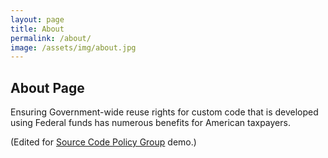```yaml
---
layout: page
title: About
permalink: /about/
image: /assets/img/about.jpg
---
```


## About Page

Ensuring Government-wide reuse rights for custom code that is developed using Federal funds has numerous benefits for American taxpayers.

(Edited for [Source Code Policy Group](https://sourcecode.cio.gov/) demo.)
